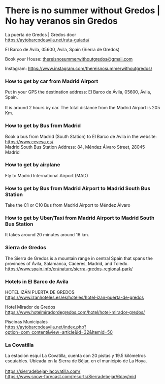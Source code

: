 # There is no summer without Gredos | No hay veranos sin Gredos

La puerta de Gredos | Gredos door <BR>
https://aytobarcodeavila.net/ruta-guiada/<BR>  

El Barco de Ávila, 05600, Ávila, Spain  (Sierra de Gredos)<BR>

Book your House: thereisnosummerwithoutgredos@gmail.com<BR>

Instagram: https://www.instagram.com/thereisnosummerwithoutgredos/ <BR>

### How to get by car from Madrid Airport
Put in your GPS the destination address: El Barco de Ávila, 05600, Ávila, Spain.<BR>  
It is around 2 hours by car. The total distance from the Madrid Airport is 205 Km.<BR>
  
### How to get by Bus from Madrid
Book a bus from Madrid (South Station) to El Barco de Avila in the website: https://www.cevesa.es/ <BR>
Madrid South Bus Station Address: 84, Méndez Álvaro Street, 28045 Madrid<BR>
  
### How to get by airplane
Fly to Madrid International Airport (MAD)<BR>
  
### How to get by Bus from Madrid Airport to Madrid South Bus Station
Take the C1 or C10 Bus from Madrid Airport to Méndez Álvaro

### How to get by Uber/Taxi from Madrid Airport to Madrid South Bus Station
It takes around 20 minutes around 16 km.

  
### Sierra de Gredos
The Sierra de Gredos is a mountain range in central Spain that spans the provinces of Ávila, Salamanca, Cáceres, Madrid, and Toledo.<BR>
https://www.spain.info/en/nature/sierra-gredos-regional-park/

### Hotels in El Barco de Avila
HOTEL IZÁN PUERTA DE GREDOS <BR>
https://www.izanhoteles.es/es/hoteles/hotel-izan-puerta-de-gredos <BR>

Hotel Mirador de Gredos <BR>
https://www.hotelmiradordegredos.com/hotel/hotel-mirador-gredos/  

Piscinas Municipales    <BR>
https://aytobarcodeavila.net/index.php?option=com_content&view=article&id=32&Itemid=50  <BR>
  
  
### La Covatilla
La estación esquí La Covatilla, cuenta con 20 pistas y 19.5 kilómetros esquiables. Ubicada en la Sierra de Béjar, en el municipio de La Hoya.<BR>  
https://sierradebejar-lacovatilla.com/ <BR>
https://www.snow-forecast.com/resorts/Sierradebejar/6day/mid  <BR>
  
  
